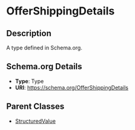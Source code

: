 # OfferShippingDetails

## Description
A type defined in Schema.org.

## Schema.org Details
- **Type**: Type
- **URI**: https://schema.org/OfferShippingDetails

## Parent Classes
- [StructuredValue](../StructuredValue.md)

